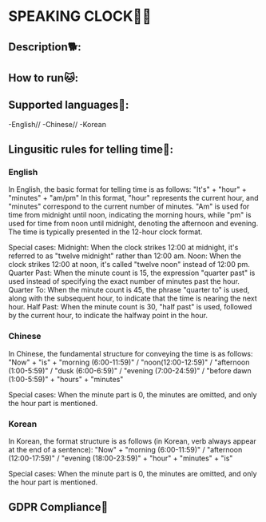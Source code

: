 # SPEAKING CLOCK🐣🐻

## Description🐕:

## How to run🐱:

## Supported languages🐇:
-English//
-Chinese//
-Korean

## Lingusitic rules for telling time🐹:
### English
In English, the basic format for telling time is as follows:
"It's" + "hour" + "minutes" + "am/pm"
In this format, "hour" represents the current hour, and "minutes" correspond to the current number of minutes. "Am" is used for time from midnight until noon, indicating the morning hours, while "pm" is used for time from noon until midnight, denoting the afternoon and evening.
The time is typically presented in the 12-hour clock format.

Special cases:
Midnight: When the clock strikes 12:00 at midnight, it's referred to as "twelve midnight" rather than 12:00 am.
Noon: When the clock strikes 12:00 at noon, it's called "twelve noon" instead of 12:00 pm.
Quarter Past: When the minute count is 15, the expression "quarter past" is used instead of specifying the exact number of minutes past the hour.
Quarter To: When the minute count is 45, the phrase "quarter to" is used, along with the subsequent hour, to indicate that the time is nearing the next hour.
Half Past: When the minute count is 30, "half past" is used, followed by the current hour, to indicate the halfway point in the hour.

### Chinese
In Chinese, the fundamental structure for conveying the time is as follows:
"Now" + "is" + "morning (6:00-11:59)" / "noon(12:00-12:59)" / "afternoon (1:00-5:59)" / "dusk (6:00-6:59)" / "evening (7:00-24:59)" / "before dawn (1:00-5:59)" + "hours" + "minutes"

Special cases:
When the minute part is 0, the minutes are omitted, and only the hour part is mentioned.


### Korean
In Korean, the format structure is as follows (in Korean, verb always appear at the end of a sentence):
"Now" + "morning (6:00-11:59)" / "afternoon (12:00-17:59)" / "evening (18:00-23:59)" + "hour" + "minutes" + "is"

Special cases:
When the minute part is 0, the minutes are omitted, and only the hour part is mentioned.

## GDPR Compliance🐳

